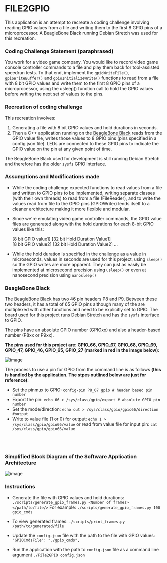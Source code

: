 # FILE2GPIO

This application is an attempt to recreate a coding challenge involving reading GPIO values from a file and writing them to the first 8 GPIO pins of a microprocessor. A BeagleBone Black running Debian Stretch was used for this recreation.

### Coding Challenge Statement (paraphrased)
You work for a video game company. You would like to record video game console controller commands to a file and play them back for tool-assisted speedrun tests. To that end, implement the `gpioWriteFile()`, `gpioWriteBuffer()` and `gpioInitializeWrite()` functions
to read from a file with 8 bit GPIO values and write them to the first 8 GPIO pins of a microprocessor, using the usleep() function call to hold the GPIO values before writing the next set of values to the pins.


### Recreation of coding challenge
This recreation involves:
1. Generating a file with 8 bit GPIO values and hold durations in seconds. 
2. Then a C++ application running on the [BeagleBone Black]([url](https://www.beagleboard.org/boards/beaglebone-black)) reads from the GPIO value file, writes those values to 8 GPIO pins (pins specified in a config json file). LEDs are connected to these GPIO pins to indicate the GPIO value on the pin at any given point of time.

The BeagleBone Black used for development is still running Debian Stretch and therefore has the older `sysfs` GPIO interface.

### Assumptions and Modifications made

- While the coding challenge expected functions to read values from a file and written to GPIO pins to be implemented, writing separate classes (with their own threads) to read from a file (FileReader), and to write the values read from file
to the GPIO pins (GPIOWriter) lends itself to a cleaner architecture making it more flexible and modular.  

- Since we're emulating video game controller commands, the GPIO value files are generated along with the hold durations for each 8-bit GPIO values like this:

  [8 bit GPIO value1] [32 bit Hold Duration Value1]  
  [8 bit GPIO value2] [32 bit Hold Duration Value2]
  ...

- While the hold duration is specified in the challenge as a value in microseconds, values in seconds are used for this project, using `sleep()`  so the GPIO writes are more apparent. They can just as easily be implemented at microsecond precision using `usleep()` or even at nanosecond precision using `nanosleep()`
 

### BeagleBone Black
The BeagleBone Black has two 46 pin headers P8 and P9. Between these two headers, it has a total of 65 GPIO pins although many of the are multiplexed with other functions and need to be explicitly set to GPIO. The board used for this project runs
Debian Stretch and has the `sysfs` interface to GPIO.  

The pins have an absolute GPIO number (GPIOxx) and also a header-based number (P8xx or P9xx).  

**The pins used for this project are: GPIO_66, GPIO_67, GPIO_68, GPIO_69, GPIO_47, GPIO_46, GPIO_65, GPIO_27 (marked in red in the image below):**


![image](https://github.com/user-attachments/assets/75cb21f7-ecd7-46cb-b90f-9695121467db)




The process to use a pin for GPIO from the command line is as follows **(this is handled by the application. The stpes outlined below are just for reference)**:
- Set the pinmux to GPIO: `config-pin P8_07 gpio # header based pin number`
- Export the pin: `echo 66 > /sys/class/gpio/export # absolute GPIO pin number`
- Set the mode/direction: `echo out > /sys/class/gpio/gpio66/direction #output`
- Write to value file (1 or 0) for output: `echo 1 > /sys/class/gpio/gpio66/value` or read from value file for input pin: `cat /sys/class/gpio/gpio66/value`
<br>
<br>


    
### Simplified Block Diagram of the Software Application Architecture

 ![image](https://github.com/user-attachments/assets/76134db4-9377-4dcd-8506-a27d15488711)  




### Instructions

- Generate the file with GPIO values and hold durations:
   `./scripts/generate_gpio_frames.py <Number of frames> </path/to/file/>`
  For example: `./scripts/generate_gpio_frames.py 100 gpio_cmds`

- To view generated frames:
  `./scripts/print_frames.py /path/to/generated/file`

- Update the `config.json` file with the path to the file with GPIO values:
   `"GPIOCmdsFile": "./gpio_cmds",`

- Run the application with the path to `config.json` file as a command line argument
  `./File2GPIO config.json` 



